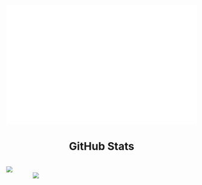 <!-- trungquandev -->
<a href="#" target="_blank">
  <img src="svg/Milan.svg" width="1200" alt="Click to see the source" />
</a>

<h1 align="center"><em></em>GitHub Stats</em></h1>
<br>
<div align=center>
  <a href="#" title="Milan">
    <img width="315" align="left" src="https://github-readme-stats.vercel.app/api/top-langs/?username=milancodess&hide=c%23,powershell,Mathematica,Ruby,Objective-C,Objective-C%2b%2b,Cuda&title_color=61dafb&text_color=ffffff&icon_color=61dafb&bg_color=20232a&langs_count=8&layout=compact&border_color=61dafb&hide_border=true" />
  </a>
  <a href="#" title="Milan">
    <img align="right" width="434" src="https://github-readme-stats.vercel.app/api?username=milancodess&show_icons=true&theme=react&border_color=61dafb&hide_border=true" />
  </a>
</div>
<br>
</div>

